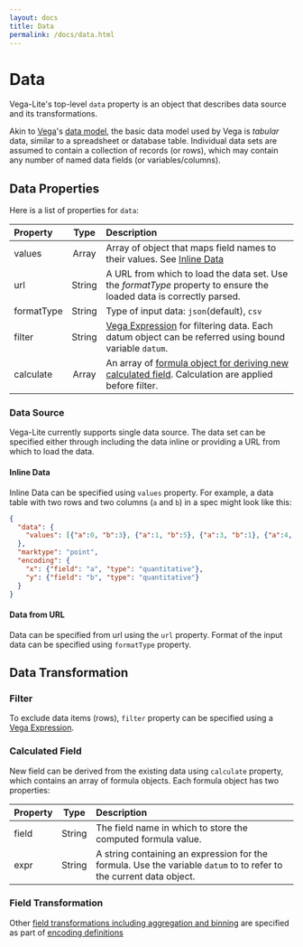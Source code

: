 ```yaml
---
layout: docs
title: Data
permalink: /docs/data.html
---
```


# Data

Vega-Lite's top-level `data` property is an object that describes data source and its transformations.

Akin to [Vega](/vega/vega)'s [data model](vega/vega/wiki/Data), the basic data model used by Vega is _tabular_ data, similar to a spreadsheet or database table. Individual data sets are assumed to contain a collection of records (or rows), which may contain any number of named data fields (or variables/columns).


## Data Properties

Here is a list of properties for `data`:

| Property      | Type          | Description    |
| :------------ |:-------------:| :------------- |
| values        | Array         | Array of object that maps field names to their values.  See [Inline Data](#Inline-Data) |
| url           | String        | A URL from which to load the data set. Use the _formatType_ property to ensure the loaded data is correctly parsed. |
| formatType    | String        | Type of input data: `json`(default), `csv` |
| filter        | String        | [Vega Expression](https://github.com/vega/vega/wiki/Expressions) for filtering data.  Each datum object can be referred using bound variable `datum`. |
| calculate     | Array         | An array of [formula object for deriving new calculated field](#calculate-field).  Calculation are applied before filter. |

### Data Source

Vega-Lite currently supports single data source.  The data set can be specified either through including the data inline or providing a URL from which to load the data.

#### Inline Data

Inline Data can be specified using `values` property.
For example, a data table with two rows and two columns (`a` and `b`) in a spec might look like this:

```json
{
  "data": {
    "values": [{"a":0, "b":3}, {"a":1, "b":5}, {"a":3, "b":1}, {"a":4, "b":2}]
  },
  "marktype": "point",
  "encoding": {
    "x": {"field": "a", "type": "quantitative"},
    "y": {"field": "b", "type": "quantitative"}
  }
}
```

#### Data from URL

Data can be specified from url using the `url` property.  Format of the input data can be specified using `formatType` property.  

## Data Transformation

### Filter

To exclude data items (rows), `filter` property can be specified using a [Vega Expression](https://github.com/vega/vega/wiki/Expressions).


### Calculated Field

New field can be derived from the existing data using `calculate` property, which contains
an array of formula objects.  Each formula object has two properties:

| Property      | Type          | Description    |
| :------------ |:-------------:| :------------- |
| field         | String        | The field name in which to store the computed formula value. |
| expr          | String        | A string containing an expression for the formula. Use the variable `datum` to to refer to the current data object. |

### Field Transformation

Other [field transformations including aggregation and binning](encoding.html#Field-Transformations) are specified as part of [encoding definitions](encoding.html#Field-Transformations)
